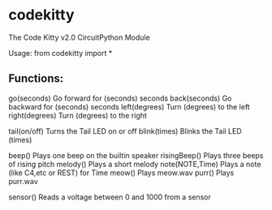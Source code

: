 # codekitty
The Code Kitty v2.0 CircuitPython Module

Usage: from codekitty import *

Functions:
----------
go(seconds)       Go forward for (seconds) seconds
back(seconds)     Go backward for (seconds) seconds
left(degrees)     Turn (degrees) to the left
right(degrees)    Turn (degrees) to the right

tail(on/off)      Turns the Tail LED on or off
blink(times)      Blinks the Tail LED (times)

beep()            Plays one beep on the builtin speaker
risingBeep()      Plays three beeps of rising pitch
melody()          Plays a short melody
note(NOTE,Time)   Plays a note (like C4,etc or REST) for Time
meow()            Plays meow.wav
purr()            Plays purr.wav

sensor()          Reads a voltage between 0 and 1000 from a sensor
